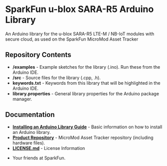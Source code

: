 SparkFun u-blox SARA-R5 Arduino Library
==============================

An Arduino library for the u-blox SARA-R5 LTE-M / NB-IoT modules with secure cloud, as used on the SparkFun MicroMod Asset Tracker

Repository Contents
-------------------

* **/examples** - Example sketches for the library (.ino). Run these from the Arduino IDE.
* **/src** - Source files for the library (.cpp, .h).
* **keywords.txt** - Keywords from this library that will be highlighted in the Arduino IDE.
* **library.properties** - General library properties for the Arduino package manager.

Documentation
-------------

* **[Installing an Arduino Library Guide](https://learn.sparkfun.com/tutorials/installing-an-arduino-library)** - Basic information on how to install an Arduino library.
* **[Product Repository](https://github.com/sparkfun/MicroMod_Asset_Tracker)** - MicroMod Asset Tracker repository (including hardware files).
* **[LICENSE.md](./LICENSE.md)** - License Information

- Your friends at SparkFun.
